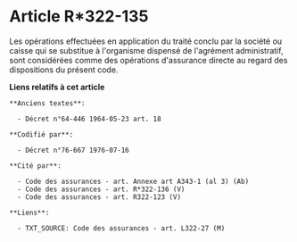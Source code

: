 # Article R*322-135

Les opérations effectuées en application du traité conclu par la société ou caisse qui se substitue à l'organisme dispensé de
l'agrément administratif, sont considérées comme des opérations d'assurance directe au regard des dispositions du présent
code.

**Liens relatifs à cet article**

	**Anciens textes**:

	  - Décret n°64-446 1964-05-23 art. 18

	**Codifié par**:

	  - Décret n°76-667 1976-07-16

	**Cité par**:

	  - Code des assurances - art. Annexe art A343-1 (al 3) (Ab)
	  - Code des assurances - art. R*322-136 (V)
	  - Code des assurances - art. R322-123 (V)

	**Liens**:

	  - TXT_SOURCE: Code des assurances - art. L322-27 (M)
